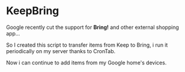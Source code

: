 # KeepBring

Google recently cut the support for **Bring!** and other external shopping app...

So I created this script to transfer items from Keep to Bring, i run it periodically on my server thanks to CronTab.

Now i can continue to add items from my Google home's devices.